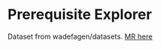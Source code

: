 # Prerequisite Explorer

Dataset from wadefagen/datasets. [MR here](https://github.com/wadefagen/datasets/pull/28)
